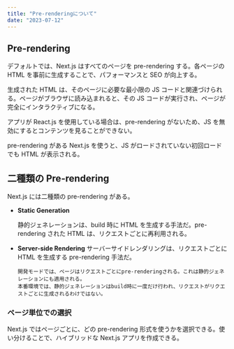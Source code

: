 ```yaml
---
title: "Pre-renderingについて"
date: "2023-07-12"
---
```


## Pre-rendering

デフォルトでは、Next.js はすべてのページを pre-rendering する。各ページの HTML を事前に生成することで、パフォーマンスと SEO が向上する。

生成された HTML は、そのページに必要な最小限の JS コードと関連づけられる。ページがブラウザに読み込まれると、その JS コードが実行され、ページが完全にインタラクティブになる。

アプリが React.js を使用している場合は、pre-rendering がないため、JS を無効にするとコンテンツを見ることができない。

pre-rendering がある Next.js を使うと、JS がロードされていない初回ロードでも HTML が表示される。

## 二種類の Pre-rendering

Next.js には二種類の pre-rendering がある。

- **Static Generation**

  静的ジェネレーションは、build 時に HTML を生成する手法だ。pre-rendering された HTML は、リクエストごとに再利用される。

- **Server-side Rendering**
  サーバーサイドレンダリングは、リクエストごとに HTML を生成する pre-rendering 手法だ。

  ```
  開発モードでは、ページはリクエストごとにpre-renderingされる。これは静的ジェネレーションにも適用される。
  本番環境では、静的ジェネレーションはbuild時に一度だけ行われ、リクエストがリクエストごとに生成されるわけではない。
  ```

### ページ単位での選択

Next.js ではページごとに、どの pre-rendering 形式を使うかを選択できる。使い分けることで、ハイブリッドな Next.js アプリを作成できる。
